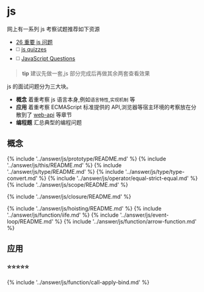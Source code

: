 # js

网上有一系列 js 考察试题推荐如下资源

* [26 重要 js 问题 ](https://www.toptal.com/javascript/interview-questions) 
* ◻️ [js quizzes](https://quiz.typeofnan.dev/)
* ◻️ [JavaScript Questions](https://quiz.typeofnan.dev/)

> **tip**
> 建议先做一套,js 部分完成后再做其余两套查看效果


js 的面试问题分为三大块。

* **概念** 着重考察 js 语言本身,例如`语言特性`,`实现机制` 等
* **应用** 着重考察 ECMAScript  标准提供的 API,浏览器等宿主环境的考察放在分散到了  [web-api](./web-api.md) 等章节
* **编程题** 汇总典型的编程问题
  
## 概念
{% include '../answer/js/prototype/README.md' %}
{% include '../answer/js/this/README.md' %}
{% include '../answer/js/type/README.md' %}
{% include '../answer/js/type/type-convert.md' %}
{% include '../answer/js/operator/equal-strict-equal.md' %}
{% include '../answer/js/scope/README.md' %}

{% include '../answer/js/closure/README.md' %}

{% include '../answer/js/hoisting/README.md' %}
{% include '../answer/js/function/iife.md' %}
{% include '../answer/js/event-loop/README.md' %}
{% include '../answer/js/function/arrow-function.md' %}








## 应用

### ⭐️⭐️⭐️⭐️⭐️
{% include '../answer/js/function/call-apply-bind.md' %}








